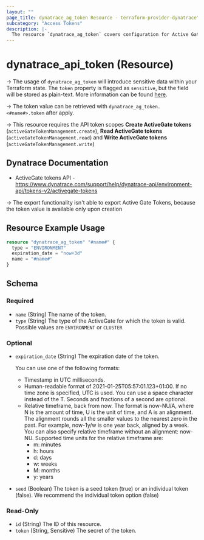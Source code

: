 ```yaml
---
layout: ""
page_title: dynatrace_ag_token Resource - terraform-provider-dynatrace"
subcategory: "Access Tokens"
description: |-
  The resource `dynatrace_ag_token` covers configuration for Active Gate Tokens
---
```


# dynatrace_api_token (Resource)

-> The usage of `dynatrace_ag_token` will introduce sensitive data within your Terraform state. The `token` property is flagged as `sensitive`, but the field will be stored as plain-text. More information can be found [here](https://developer.hashicorp.com/terraform/language/state/sensitive-data).

-> The token value can be retrieved with `dynatrace_ag_token.<#name#>.token` after apply.

-> This resource requires the API token scopes **Create ActiveGate tokens** (`activeGateTokenManagement.create`), **Read ActiveGate tokens** (`activeGateTokenManagement.read`) and **Write ActiveGate tokens** (`activeGateTokenManagement.write`)

## Dynatrace Documentation

- ActiveGate tokens API - https://www.dynatrace.com/support/help/dynatrace-api/environment-api/tokens-v2/activegate-tokens

-> The export functionality isn't able to export Active Gate Tokens, because the token value is available only upon creation

## Resource Example Usage

```terraform
resource "dynatrace_ag_token" "#name#" {
  type = "ENVIRONMENT"
  expiration_date = "now+3d"
  name = "#name#"  
}
```

<!-- schema generated by tfplugindocs -->
## Schema

### Required

- `name` (String) The name of the token.
- `type` (String) The type of the ActiveGate for which the token is valid. Possible values are `ENVIRONMENT` or `CLUSTER`

### Optional

- `expiration_date` (String) The expiration date of the token.

    You can use one of the following formats:

    * Timestamp in UTC milliseconds.
    * Human-readable format of 2021-01-25T05:57:01.123+01:00. If no time zone is specified, UTC is used. You can use a space character instead of the T. Seconds and fractions of a second are optional.
    * Relative timeframe, back from now. The format is now-NU/A, where N is the amount of time, U is the unit of time, and A is an alignment. The alignment rounds all the smaller values to the nearest zero in the past. For example, now-1y/w is one year back, aligned by a week. You can also specify relative timeframe without an alignment: now-NU. Supported time units for the relative timeframe are:
      - m: minutes
      - h: hours
      - d: days
      - w: weeks
      - M: months
      - y: years
- `seed` (Boolean) The token is a seed token (true) or an individual token (false). We recommend the individual token option (false)

### Read-Only

- `id` (String) The ID of this resource.
- `token` (String, Sensitive) The secret of the token.
 